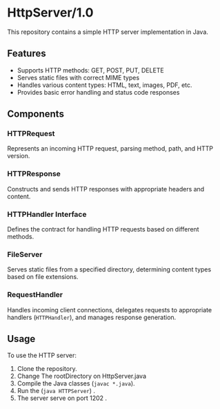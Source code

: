 # HttpServer/1.0

This repository contains a simple HTTP server implementation in Java.

## Features

- Supports HTTP methods: GET, POST, PUT, DELETE
- Serves static files with correct MIME types
- Handles various content types: HTML, text, images, PDF, etc.
- Provides basic error handling and status code responses

## Components

### HTTPRequest

Represents an incoming HTTP request, parsing method, path, and HTTP version.

### HTTPResponse

Constructs and sends HTTP responses with appropriate headers and content.

### HTTPHandler Interface

Defines the contract for handling HTTP requests based on different methods.

### FileServer

Serves static files from a specified directory, determining content types based on file extensions.

### RequestHandler

Handles incoming client connections, delegates requests to appropriate handlers (`HTTPHandler`), and manages response generation.

## Usage

To use the HTTP server:

1. Clone the repository.
2. Change The rootDirectory on HttpServer.java
3. Compile the Java classes (`javac *.java`).
4. Run the (`java HTTPServer`) .
6. The server serve on port 1202 .
